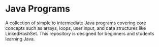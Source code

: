 # Java Programs

A collection of simple to intermediate Java programs covering core concepts such as arrays, loops, user input, and data structures like LinkedHashSet. This repository is designed for beginners and students learning Java.
